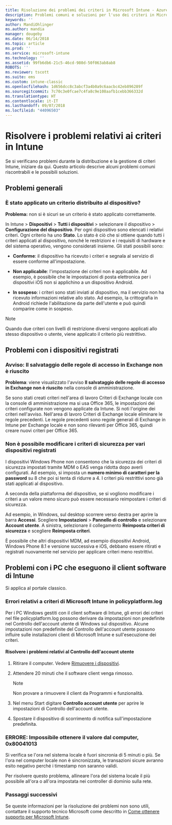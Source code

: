 ```yaml
---
title: Risoluzione dei problemi dei criteri in Microsoft Intune - Azure | Microsoft Docs
description: Problemi comuni e soluzioni per l'uso dei criteri in Microsoft Intune
keywords: ''
author: MandiOhlinger
ms.author: mandia
manager: dougeby
ms.date: 06/14/2018
ms.topic: article
ms.prod: ''
ms.service: microsoft-intune
ms.technology: ''
ms.assetid: 99fb6db6-21c5-46cd-980d-50f063ab8ab8
ROBOTS: ''
ms.reviewer: tscott
ms.suite: ems
ms.custom: intune-classic
ms.openlocfilehash: 1d656dcc8c3abcf3a4b0a9c6aacbc42eb896289f
ms.sourcegitcommit: 7c70c3e0fcae7c4fa8c9e108aafb1cebb366332d
ms.translationtype: HT
ms.contentlocale: it-IT
ms.lasthandoff: 09/07/2018
ms.locfileid: "44096503"
---
```

# <a name="troubleshoot-policies-in-intune"></a>Risolvere i problemi relativi ai criteri in Intune

Se si verificano problemi durante la distribuzione e la gestione di criteri Intune, iniziare da qui. Questo articolo descrive alcuni problemi comuni riscontrabili e le possibili soluzioni.

## <a name="general-issues"></a>Problemi generali

### <a name="was-a-deployed-policy-applied-to-the-device"></a>È stato applicato un criterio distribuito al dispositivo?
**Problema:** non si è sicuri se un criterio è stato applicato correttamente.

In Intune > **Dispositivi** > **Tutti i dispositivi** > selezionare il dispositivo > **Configurazione del dispositivo**. Per ogni dispositivo sono elencati i relativi criteri. Ogni criterio ha uno **Stato**. Lo stato è ciò che si ottiene quando tutti i criteri applicati al dispositivo, nonché le restrizioni e i requisiti di hardware e del sistema operativo, vengono considerati insieme. Gli stati possibili sono:

- **Conforme**: il dispositivo ha ricevuto i criteri e segnala al servizio di essere conforme all'impostazione.

- **Non applicabile**: l'impostazione dei criteri non è applicabile. Ad esempio, è possibile che le impostazioni di posta elettronica per i dispositivi iOS non si applichino a un dispositivo Android.

- **In sospeso**: i criteri sono stati inviati al dispositivo, ma il servizio non ha ricevuto informazioni relative allo stato. Ad esempio, la crittografia in Android richiede l'abilitazione da parte dell'utente e può quindi comparire come in sospeso.

> [!NOTE]
> Quando due criteri con livelli di restrizione diversi vengono applicati allo stesso dispositivo o utente, viene applicato il criterio più restrittivo.

## <a name="issues-with-enrolled-devices"></a>Problemi con i dispositivi registrati

### <a name="alert-saving-of-access-rules-to-exchange-has-failed"></a>Avviso: Il salvataggio delle regole di accesso in Exchange non è riuscito
**Problema**: viene visualizzato l'avviso **Il salvataggio delle regole di accesso in Exchange non è riuscito**  nella console di amministrazione.

Se sono stati creati criteri nell'area di lavoro Criteri di Exchange locale con la console di amministrazione ma si usa Office 365, le impostazioni dei criteri configurate non vengono applicate da Intune. Si noti l'origine dei criteri nell'avviso.  Nell'area di lavoro Criteri di Exchange locale eliminare le regole precedenti. Le regole precedenti sono regole generali di Exchange in Intune per Exchange locale e non sono rilevanti per Office 365, quindi creare nuovi criteri per Office 365.

### <a name="cannot-change-security-policy-for-various-enrolled-devices"></a>Non è possibile modificare i criteri di sicurezza per vari dispositivi registrati
I dispositivi Windows Phone non consentono che la sicurezza dei criteri di sicurezza impostati tramite MDM o EAS venga ridotta dopo averli configurati. Ad esempio, si imposta un **numero minimo di caratteri per la password** su 8 che poi si tenta di ridurre a 4. I criteri più restrittivi sono già stati applicati al dispositivo.

A seconda della piattaforma del dispositivo, se si vogliono modificare i criteri a un valore meno sicuro può essere necessario reimpostare i criteri di sicurezza.

Ad esempio, in Windows, sul desktop scorrere verso destra per aprire la barra **Accessi**. Scegliere **Impostazioni** > **Pannello di controllo** e selezionare **Account utente**. A sinistra, selezionare il collegamento **Reimposta criteri di sicurezza** e scegliere **Reimposta criteri**.

È possibile che altri dispositivi MDM, ad esempio dispositivi Android, Windows Phone 8.1 e versione successiva e iOS, debbano essere ritirati e registrati nuovamente nel servizio per applicare criteri meno restrittivi.

## <a name="issues-with-pcs-that-run-the-intune-software-client"></a>Problemi con i PC che eseguono il client software di Intune

Si applica al portale classico.

### <a name="microsoft-intune-policy-related-errors-in-policyplatformlog"></a>Errori relativi a criteri di Microsoft Intune in policyplatform.log
Per i PC Windows gestiti con il client software di Intune, gli errori dei criteri nel file policyplatform.log possono derivare da impostazioni non predefinite nel Controllo dell'account utente di Windows sul dispositivo. Alcune impostazioni non predefinite del Controllo dell'account utente possono influire sulle installazioni client di Microsoft Intune e sull'esecuzione dei criteri.

#### <a name="resolve-uac-issues"></a>Risolvere i problemi relativi al Controllo dell'account utente

1. Ritirare il computer. Vedere [Rimuovere i dispositivi](devices-wipe.md).

2. Attendere 20 minuti che il software client venga rimosso.

    > [!NOTE]
    > Non provare a rimuovere il client da Programmi e funzionalità.

3. Nel menu Start digitare **Controllo account utente** per aprire le impostazioni di Controllo dell'account utente.

4. Spostare il dispositivo di scorrimento di notifica sull'impostazione predefinita.

### <a name="error-cannot-obtain-the-value-from-the-computer-0x80041013"></a>ERRORE: Impossibile ottenere il valore dal computer, 0x80041013
Si verifica se l'ora nel sistema locale è fuori sincronia di 5 minuti o più. Se l'ora nel computer locale non è sincronizzata, le transazioni sicure avranno esito negativo perché i timestamp non saranno validi.

Per risolvere questo problema, allineare l'ora del sistema locale il più possibile all'ora o all'ora impostata nei controller di dominio sulla rete.

### <a name="next-steps"></a>Passaggi successivi
Se queste informazioni per la risoluzione dei problemi non sono utili, contattare il supporto tecnico Microsoft come descritto in [Come ottenere supporto per Microsoft Intune](get-support.md).
